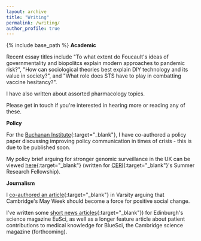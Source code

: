 ```yaml
---
layout: archive
title: "Writing"
permalink: /writing/
author_profile: true
---
```


{% include base_path %}
**Academic**

Recent essay titles include "To what extent do Foucault's ideas of governmentality and biopolitcs explain modern approaches to pandemic risk?", "How can sociological theories best explain DIY technology and its value in society?", and "What role does STS have to play in combatting vaccine hesitancy?".

I have also written about assorted pharmacology topics.

Please get in touch if you're interested in hearing more or reading any of these.


**Policy**

For the [Buchanan Institute](https://www.buchananinst.org/){:target="_blank"}, I have co-authored a policy paper discussing improving policy communication in times of crisis - this is due to be published soon.

My policy brief arguing for stronger genomic surveillance in the UK can be viewed [here](https://docs.google.com/document/d/1_ZqWnbcLZP18Us9kxUI1Pr0_DSBb5ajHHPCTkp3bNms/edit?usp=sharing){:target="_blank"} (written for [CERI](https://camxrisk.org/){:target="_blank"}'s Summer Research Fellowship).


**Journalism**

I [co-authored an article](https://www.varsity.co.uk/opinion/20589){:target="_blank"} in Varsity arguing that Cambridge's May Week should become a force for positive social change.

I've written some [short news articles](https://issuu.com/eusci/docs/issue_29_print/s/14622927){:target="_blank"}) for Edinburgh's science magazine EuSci, as well as a longer feature article about patient contributions to medical knowledge for BlueSci, the Cambridge science magazine (forthcoming).

<!--
**Academic work**

**Articles**

--->
